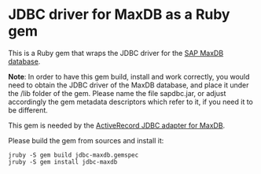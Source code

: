 # JDBC driver for MaxDB as a Ruby gem

This is a Ruby gem that wraps the JDBC driver for the [SAP MaxDB database](
http://maxdb.sap.com/).

**Note**: In order to have this gem build, install and work correctly, you would
need to obtain the JDBC driver of the MaxDB database, and place it under the
/lib folder of the gem. Please name the file sapdbc.jar, or adjust accordingly
the gem metadata descriptors which refer to it, if you need it to be different.

This gem is needed by the [ActiveRecord JDBC adapter for MaxDB](
https://github.com/sapnwcloudlabs/activerecord-maxdb-adapter).

Please build the gem from sources and install it:

    jruby -S gem build jdbc-maxdb.gemspec
	jruby -S gem install jdbc-maxdb